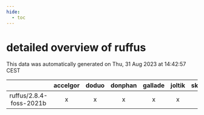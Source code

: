```yaml
---
hide:
  - toc
---
```


detailed overview of ruffus
===========================


This data was automatically generated on Thu, 31 Aug 2023 at 14:42:57 CEST  

| |accelgor|doduo|donphan|gallade|joltik|skitty|swalot|victini|
| :---: | :---: | :---: | :---: | :---: | :---: | :---: | :---: | :---: |
|ruffus/2.8.4-foss-2021b|x|x|x|x|x|x|x|x|
